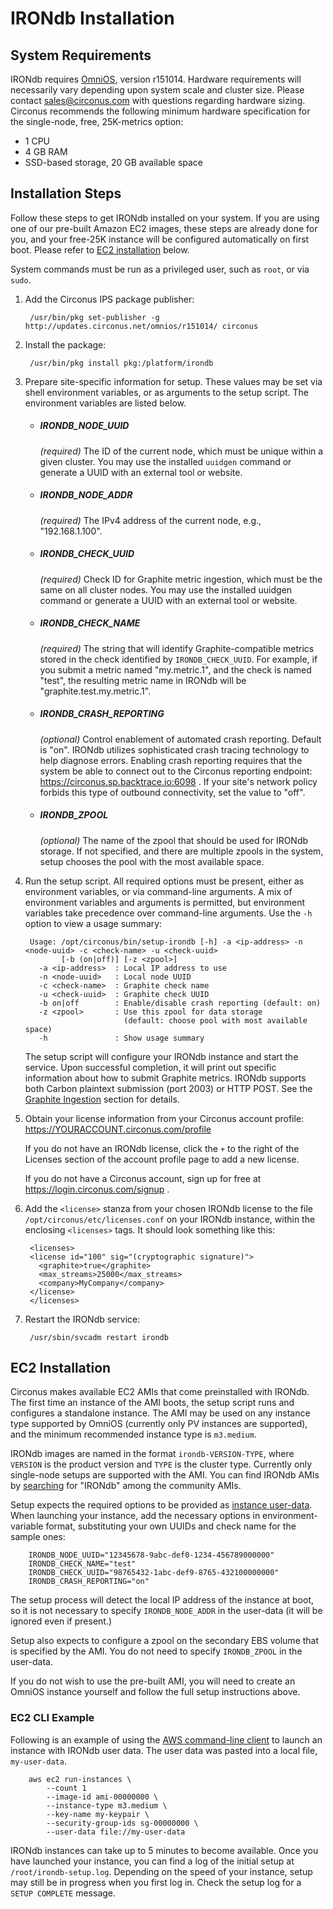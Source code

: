 # IRONdb Installation

## System Requirements

IRONdb requires [OmniOS](https://omnios.omniti.com/), version r151014. Hardware requirements will necessarily vary depending upon system scale and cluster size. Please contact [sales@circonus.com](mailto:sales@circonus.com) with questions regarding hardware sizing. Circonus recommends the following minimum hardware specification for the single-node, free, 25K-metrics option:

* 1 CPU
* 4 GB RAM
* SSD-based storage, 20 GB available space

## Installation Steps

Follow these steps to get IRONdb installed on your system. If you are using one of our pre-built Amazon EC2 images, these steps are already done for you, and your free-25K instance will be configured automatically on first boot. Please refer to [EC2 installation](#ec2-installation) below.

System commands must be run as a privileged user, such as `root`, or via `sudo`.

1. Add the Circonus IPS package publisher:

        /usr/bin/pkg set-publisher -g http://updates.circonus.net/omnios/r151014/ circonus
1. Install the package:

        /usr/bin/pkg install pkg:/platform/irondb
1. Prepare site-specific information for setup. These values may be set via shell environment variables, or as arguments to the setup script. The environment variables are listed below.
   * ##### IRONDB\_NODE\_UUID

     *\(required\)* The ID of the current node, which must be unique within a given cluster. You may use the installed `uuidgen` command or generate a UUID with an external tool or website.
   * ##### IRONDB\_NODE\_ADDR

     *\(required\)* The IPv4 address of the current node, e.g., "192.168.1.100".
   * ##### IRONDB\_CHECK\_UUID

     *\(required\)* Check ID for Graphite metric ingestion, which must be the same on all cluster nodes. You may use the installed uuidgen command or generate a UUID with an external tool or website.
   * ##### IRONDB\_CHECK\_NAME

     *\(required\)* The string that will identify Graphite-compatible metrics stored in the check identified by `IRONDB_CHECK_UUID`. For example, if you submit a metric named "my.metric.1", and the check is named "test", the resulting metric name in IRONdb will be "graphite.test.my.metric.1".
   * ##### IRONDB\_CRASH\_REPORTING

     *\(optional\)* Control enablement of automated crash reporting. Default is "on". IRONdb utilizes sophisticated crash tracing technology to help diagnose errors. Enabling crash reporting requires that the system be able to connect out to the Circonus reporting endpoint: https://circonus.sp.backtrace.io:6098 . If your site's network policy forbids this type of outbound connectivity, set the value to "off".
   * ##### IRONDB\_ZPOOL

     *\(optional\)* The name of the zpool that should be used for IRONdb storage. If not specified, and there are multiple zpools in the system, setup chooses the pool with the most available space.
1. Run the setup script. All required options must be present, either as environment variables, or via command-line arguments. A mix of environment variables and arguments is permitted, but environment variables take precedence over command-line arguments. Use the `-h` option to view a usage summary:

        Usage: /opt/circonus/bin/setup-irondb [-h] -a <ip-address> -n <node-uuid> -c <check-name> -u <check-uuid>
               [-b (on|off)] [-z <zpool>]
          -a <ip-address>  : Local IP address to use
          -n <node-uuid>   : Local node UUID
          -c <check-name>  : Graphite check name
          -u <check-uuid>  : Graphite check UUID
          -b on|off        : Enable/disable crash reporting (default: on)
          -z <zpool>       : Use this zpool for data storage
                             (default: choose pool with most available space)
          -h               : Show usage summary

   The setup script will configure your IRONdb instance and start the service. Upon successful completion, it will print out specific information about how to submit Graphite metrics. IRONdb supports both Carbon plaintext submission (port 2003) or HTTP POST. See the [Graphite Ingestion](./graphite-ingestion.md) section for details.
1. Obtain your license information from your Circonus account profile: https://YOURACCOUNT.circonus.com/profile

   If you do not have an IRONdb license, click the `+` to the right of the Licenses section of the account profile page to add a new license.

   If you do not have a Circonus account, sign up for free at https://login.circonus.com/signup .
1. Add the `<license>` stanza from your chosen IRONdb license to the file `/opt/circonus/etc/licenses.conf` on your IRONdb instance, within the enclosing `<licenses>` tags. It should look something like this:

        <licenses>
        <license id="100" sig="(cryptographic signature)">
          <graphite>true</graphite>
          <max_streams>25000</max_streams>
          <company>MyCompany</company>
        </license>
        </licenses>
1. Restart the IRONdb service:

        /usr/sbin/svcadm restart irondb

## EC2 Installation

Circonus makes available EC2 AMIs that come preinstalled with IRONdb. The first time an instance of the AMI boots, the setup script runs and configures a standalone instance. The AMI may be used on any instance type supported by OmniOS \(currently only PV instances are supported\), and the minimum recommended instance type is `m3.medium`.

IRONdb images are named in the format `irondb-VERSION-TYPE`, where `VERSION` is the product version and `TYPE` is the cluster type. Currently only single-node setups are supported with the AMI. You can find IRONdb AMIs by [searching](http://docs.aws.amazon.com/AWSEC2/latest/UserGuide/finding-an-ami.html) for "IRONdb" among the community AMIs.

Setup expects the required options to be provided as [instance user-data](http://docs.aws.amazon.com/AWSEC2/latest/UserGuide/ec2-instance-metadata.html#instancedata-add-user-data). When launching your instance, add the necessary options in environment-variable format, substituting your own UUIDs and check name for the sample ones:

        IRONDB_NODE_UUID="12345678-9abc-def0-1234-456789000000"
        IRONDB_CHECK_NAME="test"
        IRONDB_CHECK_UUID="98765432-1abc-def9-8765-432100000000"
        IRONDB_CRASH_REPORTING="on"

The setup process will detect the local IP address of the instance at boot, so it is not necessary to specify `IRONDB_NODE_ADDR` in the user-data \(it will be ignored even if present.\)

Setup also expects to configure a zpool on the secondary EBS volume that is specified by the AMI. You do not need to specify `IRONDB_ZPOOL` in the user-data.

If you do not wish to use the pre-built AMI, you will need to create an OmniOS instance yourself and follow the full setup instructions above.

### EC2 CLI Example

Following is an example of using the [AWS command-line client](https://aws.amazon.com/cli/) to launch an instance with IRONdb user data. The user data was pasted into a local file, `my-user-data`.

        aws ec2 run-instances \
            --count 1
            --image-id ami-00000000 \
            --instance-type m3.medium \
            --key-name my-keypair \
            --security-group-ids sg-00000000 \
            --user-data file://my-user-data

IRONdb instances can take up to 5 minutes to become available. Once you have launched your instance, you can find a log of the initial setup at `/root/irondb-setup.log`. Depending on the speed of your instance, setup may still be in progress when you first log in. Check the setup log for a `SETUP COMPLETE` message.
